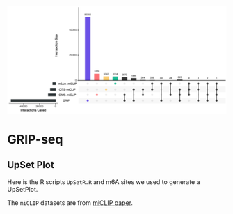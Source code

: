 ![homepic](imgs/home.png)

# GRIP-seq

## UpSet Plot

Here is the R scripts `UpSetR.R` and m6A sites we used to generate a UpSetPlot.

The `miCLIP` datasets are from [miCLIP paper](https://www.nature.com/articles/nmeth.3453).
